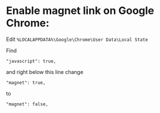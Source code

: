 # Enable magnet link on Google Chrome:
Edit `%LOCALAPPDATA%\Google\Chrome\User Data\Local State`

Find

```
"javascript": true,
```

and right below this line change

```
"magnet": true,
```

to

```
"magnet": false,
```
